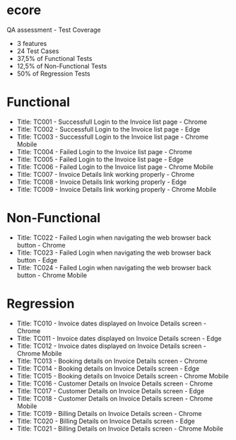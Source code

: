 # ecore
QA assessment - Test Coverage

- 3 features 
- 24 Test Cases
- 37,5% of Functional Tests
- 12,5% of Non-Functional Tests
- 50% of Regression Tests 


# Functional
- Title: TC001 - Successfull Login to the Invoice list page - Chrome
- Title: TC002 - Successfull Login to the Invoice list page - Edge
- Title: TC003 - Successfull Login to the Invoice list page - Chrome Mobile
- Title: TC004 - Failed Login to the Invoice list page - Chrome
- Title: TC005 - Failed Login to the Invoice list page - Edge
- Title: TC006 - Failed Login to the Invoice list page - Chrome Mobile
- Title: TC007 - Invoice Details link working properly - Chrome
- Title: TC008 - Invoice Details link working properly - Edge
- Title: TC009 - Invoice Details link working properly - Chrome Mobile 

# Non-Functional
- Title: TC022 - Failed Login when navigating the web browser back button - Chrome
- Title: TC023 - Failed Login when navigating the web browser back button - Edge
- Title: TC024 - Failed Login when navigating the web browser back button - Chrome Mobile

# Regression
- Title: TC010 - Invoice dates displayed on Invoice Details screen - Chrome 
- Title: TC011 - Invoice dates displayed on Invoice Details screen - Edge
- Title: TC012 - Invoice dates displayed on Invoice Details screen - Chrome Mobile
- Title: TC013 - Booking details on Invoice Details screen - Chrome
- Title: TC014 - Booking details on Invoice Details screen - Edge
- Title: TC015 - Booking details on Invoice Details screen - Chrome Mobile
- Title: TC016 - Customer Details on Invoice Details screen - Chrome
- Title: TC017 - Customer Details on Invoice Details screen - Edge
- Title: TC018 - Customer Details on Invoice Details screen - Chrome Mobile
- Title: TC019 - Billing Details on Invoice Details screen - Chrome  
- Title: TC020 - Billing Details on Invoice Details screen - Edge
- Title: TC021 - Billing Details on Invoice Details screen - Chrome Mobile 